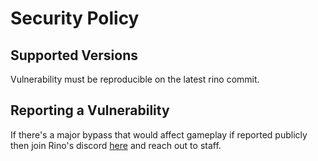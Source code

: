 # Security Policy

## Supported Versions

Vulnerability must be reproducible on the latest rino commit.

## Reporting a Vulnerability

If there's a major bypass that would affect gameplay if reported publicly then join Rino's discord [here](https://discord.gg/aXWVKgQ4) and reach out to staff.
